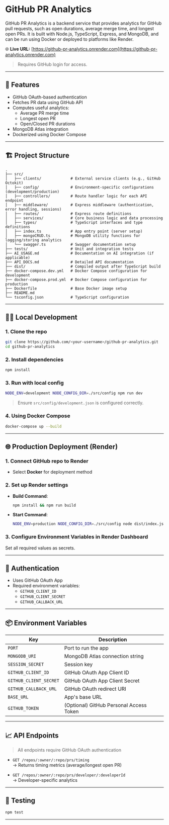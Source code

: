 # GitHub PR Analytics

GitHub PR Analytics is a backend service that provides analytics for GitHub pull requests, such as open durations, average merge time, and longest open PRs. It is built with Node.js, TypeScript, Express, and MongoDB, and can be run using Docker or deployed to platforms like Render.

🌐 **Live URL:** [https://github-pr-analytics.onrender.com](https://github-pr-analytics.onrender.com)  
> Requires GitHub login for access.

---

## 🚀 Features

- GitHub OAuth-based authentication  
- Fetches PR data using GitHub API  
- Computes useful analytics:
  - Average PR merge time  
  - Longest open PR  
  - Open/Closed PR durations  
- MongoDB Atlas integration  
- Dockerized using Docker Compose

---

## 🏗️ Project Structure

```
.
├── src/
│   ├── clients/             # External service clients (e.g., GitHub Octokit)
│   ├── config/              # Environment-specific configurations (development/production)
│   ├── controllers/         # Route handler logic for each API endpoint
│   ├── middleware/          # Express middleware (authentication, error handling, sessions)
│   ├── routes/              # Express route definitions
│   ├── services/            # Core business logic and data processing
│   ├── types/               # TypeScript interfaces and type definitions
│   ├── index.ts             # App entry point (server setup)
│   ├── mongoCRUD.ts         # MongoDB utility functions for logging/storing analytics
│   └── swagger.ts           # Swagger documentation setup
├── tests/                   # Unit and integration tests
├── AI_USAGE.md              # Documentation on AI integration (if applicable)
├── API_DOCS.md              # Detailed API documentation
├── dist/                    # Compiled output after TypeScript build
├── docker-compose.dev.yml   # Docker Compose configuration for development
├── docker-compose.prod.yml  # Docker Compose configuration for production
├── Dockerfile               # Base Docker image setup
├── README.md
└── tsconfig.json            # TypeScript configuration

```

---

## 🧑‍💻 Local Development

### 1. Clone the repo
```bash
git clone https://github.com/<your-username>/github-pr-analytics.git
cd github-pr-analytics
```

### 2. Install dependencies
```bash
npm install
```

### 3. Run with local config
```bash
NODE_ENV=development NODE_CONFIG_DIR=./src/config npm run dev
```

> Ensure `src/config/development.json` is configured correctly.

### 4. Using Docker Compose
```bash
docker-compose up --build
```
---

## 🌐 Production Deployment (Render)

### 1. Connect GitHub repo to Render
- Select **Docker** for deployment method

### 2. Set up Render settings
- **Build Command**:
  ```bash
  npm install && npm run build
  ```
- **Start Command**:
  ```bash
  NODE_ENV=production NODE_CONFIG_DIR=./src/config node dist/index.js
  ```

### 3. Configure Environment Variables in Render Dashboard
Set all required values as secrets.

---

## 🔐 Authentication

- Uses GitHub OAuth App
- Required environment variables:
  - `GITHUB_CLIENT_ID`
  - `GITHUB_CLIENT_SECRET`
  - `GITHUB_CALLBACK_URL`

---

## 📦 Environment Variables

| Key                    | Description                                     |
|------------------------|-------------------------------------------------|
| `PORT`                 | Port to run the app                             |
| `MONGODB_URI`          | MongoDB Atlas connection string                 |
| `SESSION_SECRET`       | Session key                                     |
| `GITHUB_CLIENT_ID`     | GitHub OAuth App Client ID                      |
| `GITHUB_CLIENT_SECRET` | GitHub OAuth App Client Secret                  |
| `GITHUB_CALLBACK_URL`  | GitHub OAuth redirect URI                       |
| `BASE_URL`             | App's base URL                                  |
| `GITHUB_TOKEN`         | (Optional) GitHub Personal Access Token         |

---

## 📈 API Endpoints

> All endpoints require GitHub OAuth authentication

- `GET /repos/:owner/:repo/prs/timing`  
  → Returns timing metrics (average/longest open PR)

- `GET /repos/:owner/:repo/prs/developer/:developerId`  
  → Developer-specific analytics

---

## 🧪 Testing

```bash
npm test
```

---
